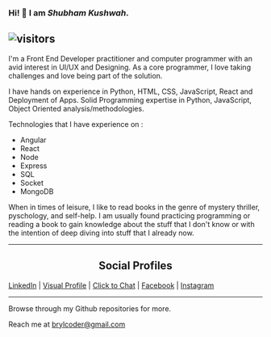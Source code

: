 ### Hi! 🤗 I am *Shubham Kushwah*.

![visitors](https://visitor-badge.laobi.icu/badge?page_id=dpshubham.dpshubham&title=profile%20views)
---

I'm a Front End Developer practitioner and computer programmer with an avid interest in UI/UX and Designing. As a core programmer, I love taking challenges and love being part of the solution.

I have hands on experience in Python, HTML, CSS, JavaScript, React and Deployment of Apps. Solid Programming expertise in Python, JavaScript, Object Oriented analysis/methodologies.

Technologies that I have experience on :

- Angular
- React
- Node
- Express
- SQL
- Socket
- MongoDB


When in times of leisure, I like to read books in the genre of mystery thriller, pyschology, and self-help. I am usually found practicing programming or reading a book to gain knowledge about the stuff that I don't know or with the intention of deep diving into stuff that I already now.

---

<h2 style="text-align:center">Social Profiles</h2>

[LinkedIn](https://www.linkedin.com/in/brylcoder/) | [Visual Profile](https://sourcerer.io/dpshubham) | [Click to Chat](https://wa.link/92vx1x) | [Facebook](https://www.facebook.com/Shu9568) | [Instagram](https://www.instagram.com/dpshubham)

 
 ---



Browse through my Github repositories for more.

 
 Reach me at [brylcoder@gmail.com](brylcoder@gmail.com)
